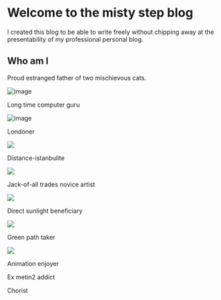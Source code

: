 # Welcome to the misty step blog

I created this blog to be able to write freely without chipping away at the presentability of my professional personal blog.

## Who am I

Proud estranged father of two mischievous cats.

![image](https://github.com/user-attachments/assets/1ef54cdd-3952-4b68-a29b-3d036451cf19)

Long time computer guru

![image](https://github.com/user-attachments/assets/7505f7ca-00f5-41ab-9665-1e433fc724a1)

Londoner

![](https://github.com/user-attachments/assets/e8a766b5-2a97-4d2c-805f-fac0429bd97c)

Distance-istanbulite

![](https://github.com/user-attachments/assets/afa993f6-a72c-4e4e-96ab-9b3e1b6062ab)

Jack-of-all trades novice artist

![](https://github.com/user-attachments/assets/d6f26778-9fec-4be7-98fe-61639628a5ad)

Direct sunlight beneficiary

![](https://github.com/user-attachments/assets/0416ecbc-eb82-41dd-b3cb-9996022f9a9a)

Green path taker

![](https://github.com/user-attachments/assets/bb73e92e-4d12-4894-8aed-3bb4494a54b3)

Animation enjoyer

Ex metin2 addict

Chorist

